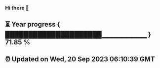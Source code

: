 ### Hi there 👋
⏳ Year progress { █████████████████████▁▁▁▁▁▁▁▁▁ } 71.85 %
---
⏰ Updated on Wed, 20 Sep 2023 06:10:39 GMT
---
